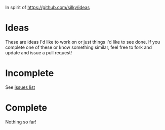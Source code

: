 In spirit of https://github.com/silky/ideas

# Ideas

These are ideas I'd like to work on or just things I'd like to see done. If you complete one of these or know something similar, feel free to fork and update and issue a pull request!

# Incomplete

See [issues list](https://github.com/wardoost/ideas/issues)

# Complete

Nothing so far!
